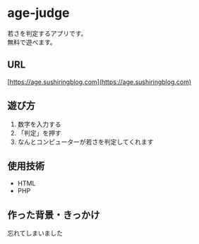 # age-judge
若さを判定するアプリです。  
無料で遊べます。

## URL
[https://age.sushiringblog.com](https://age.sushiringblog.com)

## 遊び方
1. 数字を入力する
2. 「判定」を押す
3. なんとコンピューターが若さを判定してくれます

## 使用技術
- HTML
- PHP

## 作った背景・きっかけ
忘れてしまいました
